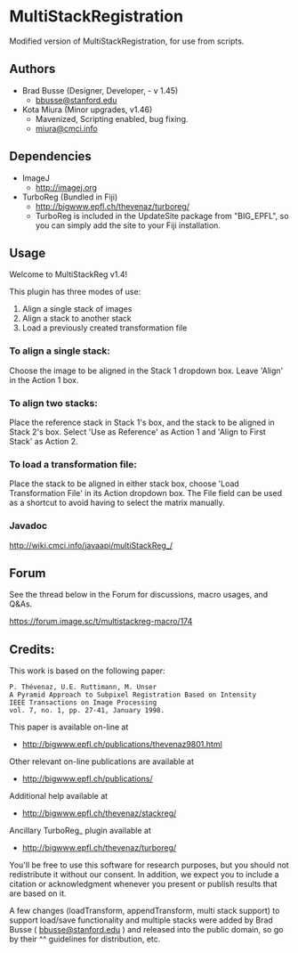 MultiStackRegistration
======================

Modified version of MultiStackRegistration, for use from scripts. 

## Authors

* Brad Busse (Designer, Developer, - v 1.45)
  * bbusse@stanford.edu 
* Kota Miura (Minor upgrades, v1.46)
  * Mavenized, Scripting enabled, bug fixing. 
  * miura@cmci.info	

## Dependencies

* ImageJ
  * <http://imagej.org> 
* TurboReg (Bundled in Fiji)
  * <http://bigwww.epfl.ch/thevenaz/turboreg/>
  * TurboReg is included in the UpdateSite package from "BIG_EPFL", so you can simply add the site to your Fiji installation.

## Usage

Welcome to MultiStackReg v1.4!

This plugin has three modes of use:

1. Align a single stack of images
2. Align a stack to another stack
3. Load a previously created transformation file


### To align a single stack:

Choose the image to be aligned in the Stack 1 dropdown box.
Leave 'Align' in the Action 1 box.


### To align two stacks:

Place the reference stack in Stack 1's box, and the stack to be aligned in Stack 2's box.  Select 'Use as Reference' as Action 1 and 'Align to First Stack' as Action 2.


### To load a transformation file:

Place the stack to be aligned in either stack box, choose 'Load Transformation File' in its Action dropdown box. The File field can be used as a shortcut to avoid having to select the matrix manually.

### Javadoc

http://wiki.cmci.info/javaapi/multiStackReg_/

## Forum

See the thread below in the Forum for discussions, macro usages, and Q&As. 

https://forum.image.sc/t/multistackreg-macro/174



## Credits:


This work is based on the following paper:

    P. Thévenaz, U.E. Ruttimann, M. Unser
    A Pyramid Approach to Subpixel Registration Based on Intensity
    IEEE Transactions on Image Processing
    vol. 7, no. 1, pp. 27-41, January 1998.

This paper is available on-line at

* <http://bigwww.epfl.ch/publications/thevenaz9801.html>

Other relevant on-line publications are available at

* <http://bigwww.epfl.ch/publications/>

Additional help available at

* <http://bigwww.epfl.ch/thevenaz/stackreg/>

Ancillary TurboReg_ plugin available at

* <http://bigwww.epfl.ch/thevenaz/turboreg/>

You'll be free to use this software for research purposes, but you should not redistribute it without our consent. In addition, we expect you to include a citation or acknowledgment whenever you present or publish results that are based on it.

A few changes (loadTransform, appendTransform, multi stack support) to support load/save functionality and multiple stacks were added by Brad Busse ( bbusse@stanford.edu ) and released into the public domain, so go by their ^^ guidelines for distribution, etc.
